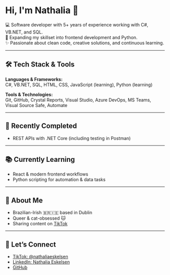 # Hi, I'm Nathalia 👋

💻 Software developer with 5+ years of experience working with C#, VB.NET, and SQL.  
🌱 Expanding my skillset into frontend development and Python.  
✨ Passionate about clean code, creative solutions, and continuous learning.

---

## 🛠️ Tech Stack & Tools

**Languages & Frameworks:**  
C#, VB.NET, SQL, HTML, CSS, JavaScript (learning), Python (learning)

**Tools & Technologies:**  
Git, GitHub, Crystal Reports, Visual Studio, Azure DevOps, MS Teams, Visual Source Safe, Automate

---

## 📌 Recently Completed

- REST APIs with .NET Core (including testing in Postman)  

---

## 📚 Currently Learning

- React & modern frontend workflows  
- Python scripting for automation & data tasks

---

## 🐾 About Me

- Brazilian-Irish 🇧🇷🇮🇪 based in Dublin  
- Queer & cat-obsessed 🐱 
- Sharing content on [TikTok](https://www.tiktok.com/@nathaliaeskelsen)

---

## 🔗 Let’s Connect

- [TikTok: @nathaliaeskelsen](https://www.tiktok.com/@nathaliaeskelsen)  
- [LinkedIn: Nathalia Eskelsen](https://www.linkedin.com/in/nathaliaeskelsen/)  
- [GitHub](https://github.com/nathaliaeskelsen)
